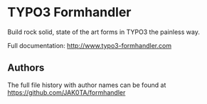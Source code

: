 # TYPO3 Formhandler

Build rock solid, state of the art forms in TYPO3 the painless way.

Full documentation: <http://www.typo3-formhandler.com>

## Authors

The full file history with author names can be found at
<https://github.com/JAK0TA/formhandler>
